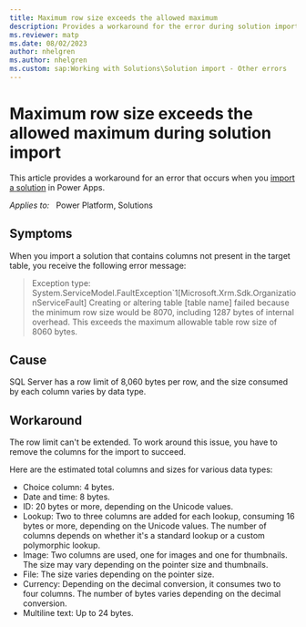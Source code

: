 ```yaml
---
title: Maximum row size exceeds the allowed maximum
description: Provides a workaround for the error during solution import in Power Apps - Maximum row size exceeds the allowed maximum.
ms.reviewer: matp
ms.date: 08/02/2023
author: nhelgren
ms.author: nhelgren
ms.custom: sap:Working with Solutions\Solution import - Other errors
---
```

# Maximum row size exceeds the allowed maximum during solution import

This article provides a workaround for an error that occurs when you [import a solution](/power-apps/maker/data-platform/import-update-export-solutions) in Power Apps.

_Applies to:_ &nbsp; Power Platform, Solutions

## Symptoms

When you import a solution that contains columns not present in the target table, you receive the following error message:

> Exception type: System.ServiceModel.FaultException`1[Microsoft.Xrm.Sdk.OrganizationServiceFault]
Creating or altering table [table name] failed because the minimum row size would be 8070, including 1287 bytes of internal overhead. This exceeds the maximum allowable table row size of 8060 bytes.

## Cause

SQL Server has a row limit of 8,060 bytes per row, and the size consumed by each column varies by data type.

## Workaround

The row limit can't be extended. To work around this issue, you have to remove the columns for the import to succeed.

Here are the estimated total columns and sizes for various data types:

- Choice column: 4 bytes.
- Date and time: 8 bytes.
- ID: 20 bytes or more, depending on the Unicode values.
- Lookup: Two to three columns are added for each lookup, consuming 16 bytes or more, depending on the Unicode values. The number of columns depends on whether it's a standard lookup or a custom polymorphic lookup.
- Image: Two columns are used, one for images and one for thumbnails. The size may vary depending on the pointer size and thumbnails.
- File: The size varies depending on the pointer size.
- Currency: Depending on the decimal conversion, it consumes two to four columns. The number of bytes varies depending on the decimal conversion.
- Multiline text: Up to 24 bytes.
